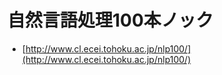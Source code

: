 # 自然言語処理100本ノック

- [http://www.cl.ecei.tohoku.ac.jp/nlp100/](http://www.cl.ecei.tohoku.ac.jp/nlp100/)
